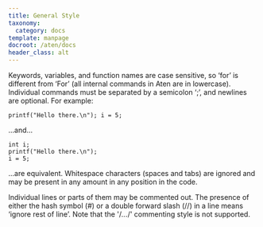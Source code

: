 ```yaml
---
title: General Style
taxonomy:
  category: docs
template: manpage
docroot: /aten/docs
header_class: alt
---
```


Keywords, variables, and function names are case sensitive, so ‘for’ is different from ‘For’ (all internal commands in Aten are in lowercase). Individual commands must be separated by a semicolon ‘;’, and newlines are optional. For example:

```
printf("Hello there.\n"); i = 5;
```

...and...

```
int i;
printf("Hello there.\n");
i = 5;
```

...are equivalent. Whitespace characters (spaces and tabs) are ignored and may be present in any amount in any position in the code.

Individual lines or parts of them may be commented out. The presence of either the hash symbol (#) or a double forward slash (//) in a line means ‘ignore rest of line’. Note that the '/*...*/' commenting style is not supported.

